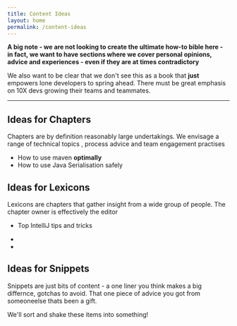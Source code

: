 ```yaml
---
title: Content Ideas
layout: home
permalink: /content-ideas
---
```


**A big note - we are not looking to create the ultimate how-to bible here - in fact, we want to have sections where we cover personal opinions, advice and experiences - even if they are at times contradictory**   

We  also want to be clear that we don't see this as a book that **just** empowers lone developers to spring ahead. There must be great emphasis on 10X devs growing their teams and teammates.   


***

## Ideas for Chapters

Chapters are by definition reasonably large undertakings.
We envisage a range of technical topics , process advice and team engagement practises 

- How to use maven **optimally** 
- How to use Java Serialisation safely



## Ideas for Lexicons
Lexicons are chapters that gather insight from a wide group of people. The chapter owner is effectively the editor

- Top IntelliJ tips and tricks
- 

- 

## Ideas for Snippets

Snippets are just bits of content - a one liner you think makes a big differnce,   gotchas to avoid.  That one piece of advice you got from someoneelse thats been a gift.

We'll sort and shake these items into something!
